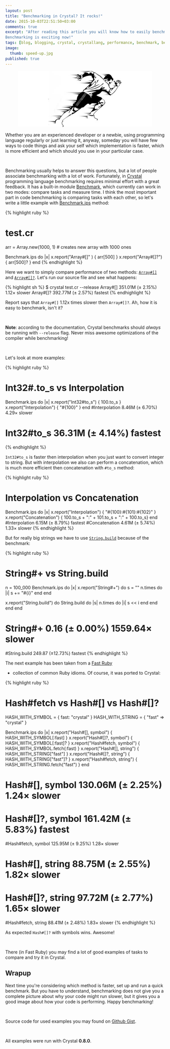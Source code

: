 ```yaml
---
layout: post
title: "Benchmarking in Crystal? It rocks!"
date: 2015-10-03T22:51:50+03:00
comments: true
excerpt: "After reading this article you will know how to easily benchmark code written in Crystal programming language.
Benchmarking is exciting now!"
tags: [blog, blogging, crystal, crystallang, performance, benchmark, benchmarking, ips, benchmark-ips]
image:
  thumb: speed-up.jpg
published: true
---
```


<figure>
  <img src="/images/speed-up.jpg">
</figure>

Whether you are an experienced developer or a newbie, using programming language regularly or just learning it,
anyway, someday you will have few ways to code things and ask your self which implementation is faster,
which is more efficient and which should you use in your particular case.

<br>

Benchmarking usually helps to answer this questions, but a lot of people associate benchmarking with a lot of work.
Fortunately, in [Crystal](http://crystal-lang.org/) programming language benchmarking requires minimal effort with a great feedback.
It has a built-in module [Benchmark](http://crystal-lang.org/api/Benchmark.html),
which currently can work in two modes: compare tasks and measure time.
I think the most important part in code benchmarking is comparing tasks with each other,
so let's write a little example with [Benchmark.ips](http://crystal-lang.org/api/Benchmark.html#ips%28calculation%3D%3Cspanclass%3D%22n%22%3E5%3C%2Fspan%3E%2Cwarmup%3D%3Cspanclass%3D%22n%22%3E2%3C%2Fspan%3E%2Cinteractive%3D%3Cspanclass%3D%22t%22%3ESTDOUT%3C%2Fspan%3E.tty%3F%2C%26block%29-instance-method) method:

{% highlight ruby %}
# test.cr
arr = Array.new(1000, 1) # creates new array with 1000 ones

Benchmark.ips do |x|
  x.report("Array#[]" )  { arr[500]  }
  x.report("Array#[]?")  { arr[500]? }
end
{% endhighlight %}

Here we want to simply compare performance of two methods: [`Array#[]`](http://crystal-lang.org/api/Array.html#%5B%5D%28index%3AInt%29-instance-method) and [`Array#[]?`](http://crystal-lang.org/api/Array.html#%5B%5D%3F%28index%3AInt%29-instance-method).
Let's run our source file and see what happens:

{% highlight sh %}
$ crystal test.cr --release
 Array#[] 351.01M (± 2.15%)  1.12× slower
Array#[]? 392.77M (± 2.57%)       fastest
{% endhighlight %}

Report says that `Array#[]` 1.12x times slower then `Array#[]?`. Ah, how it is easy to benchmark, isn't it?

<br>

**Note**: according to the documentation, Crystal benchmarks should *always* be running with `--release` flag.
Never miss awesome optimizations of the compiler while benchmarking!

<br>

Let's look at more examples:

{% highlight ruby %}
# Int32#.to_s vs Interpolation
Benchmark.ips do |x|
  x.report("Int32#to_s")    { 100.to_s }
  x.report("Interpolation") { "#{100}" }
end
#Interpolation   8.46M (± 6.70%)  4.29× slower
#   Int32#to_s  36.31M (± 4.14%)       fastest
{% endhighlight %}

`Int32#to_s` is faster then interpolation when you just want to convert integer to string.
But with interpolation we also can perform a concatenation,
which is much more efficient then concatenation with `#to_s` method:

{% highlight ruby %}
# Interpolation vs Concatenation
Benchmark.ips do |x|
  x.report("Interpolation") { "#{100}:#{101}:#{102}" }
  x.report("Concatenation") { 100.to_s + ":" + 101.to_s + ":" + 100.to_s}
end
#Interpolation   6.15M (± 8.79%)       fastest
#Concatenation   4.61M (± 5.74%)  1.33× slower
{% endhighlight %}

But for really big strings we have to use [`String.build`](http://crystal-lang.org/api/String.html#build%28capacity%3D%3Cspanclass%3D%22n%22%3E64%3C%2Fspan%3E%2C%26block%29-class-method)
because of the benchmark:

{% highlight ruby %}
# String#+ vs String.build
n = 100_000
Benchmark.ips do |x|
  x.report("String#+") do
    s = ""
    n.times do |i|
      s += "#{i}"
    end
  end

  x.report("String.build") do
    String.build do |s|
      n.times do |i|
        s << i
      end
    end
  end
end
#    String#+   0.16  (± 0.00%) 1559.64× slower
#String.build 249.87  (±12.73%)         fastest
{% endhighlight %}

The next example has been taken from a [Fast Ruby](https://github.com/JuanitoFatas/fast-ruby)
- collection of common Ruby idioms. Of course, it was ported to Crystal:

{% highlight ruby %}
# Hash#fetch vs Hash#[] vs Hash#[]?
HASH_WITH_SYMBOL = { fast: "crystal" }
HASH_WITH_STRING = { "fast" => "crystal" }

Benchmark.ips do |x|
  x.report("Hash#[], symbol")    { HASH_WITH_SYMBOL[:fast]        }
  x.report("Hash#[]?, symbol")   { HASH_WITH_SYMBOL[:fast]?       }
  x.report("Hash#fetch, symbol") { HASH_WITH_SYMBOL.fetch(:fast)  }
  x.report("Hash#[], string")    { HASH_WITH_STRING["fast"]       }
  x.report("Hash#[]?, string")   { HASH_WITH_STRING["fast"]?      }
  x.report("Hash#fetch, string") { HASH_WITH_STRING.fetch("fast") }
end
#   Hash#[], symbol 130.06M (± 2.25%)  1.24× slower
#  Hash#[]?, symbol 161.42M (± 5.83%)       fastest
#Hash#fetch, symbol 125.95M (± 9.25%)  1.28× slower
#   Hash#[], string  88.75M (± 2.55%)  1.82× slower
#  Hash#[]?, string  97.72M (± 2.77%)  1.65× slower
#Hash#fetch, string  88.41M (± 2.48%)  1.83× slower
{% endhighlight %}

As expected `Hash#[]?` with symbols wins. Awesome!

<br>

There (in Fast Ruby) you may find a lot of good examples of tasks to compare and try it in Crystal.

## Wrapup

Next time you're considering which method is faster, set up and run a quick benchmark.
But you have to understand, benchmarking does not give you a complete picture about why your code might run slower,
but it gives you a good image about how your code is performing.
Happy benchmarking!

<br>

Source code for used examples you may found on [Github Gist](https://gist.github.com/veelenga/a5b861ccd32ff559b7d2).

<br>

All examples were run with Crystal **0.8.0**.

